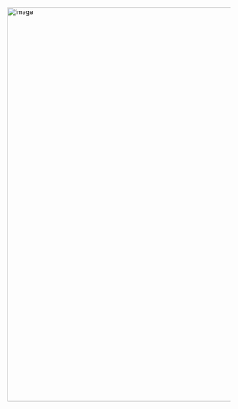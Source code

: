 <img width="1023" height="890" alt="image" src="https://github.com/user-attachments/assets/3f028876-bfeb-475d-8a24-a085e08fffd7" />

